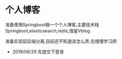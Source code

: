 # 个人博客
准备使用Springboot做一个个人博客,主要技术栈Springboot,elasticsearch,redis,借鉴Vblog

准备实现前后端分离,目前还不知道该怎么弄,先慢慢学习把

- 2019/06/29 先提交下登录